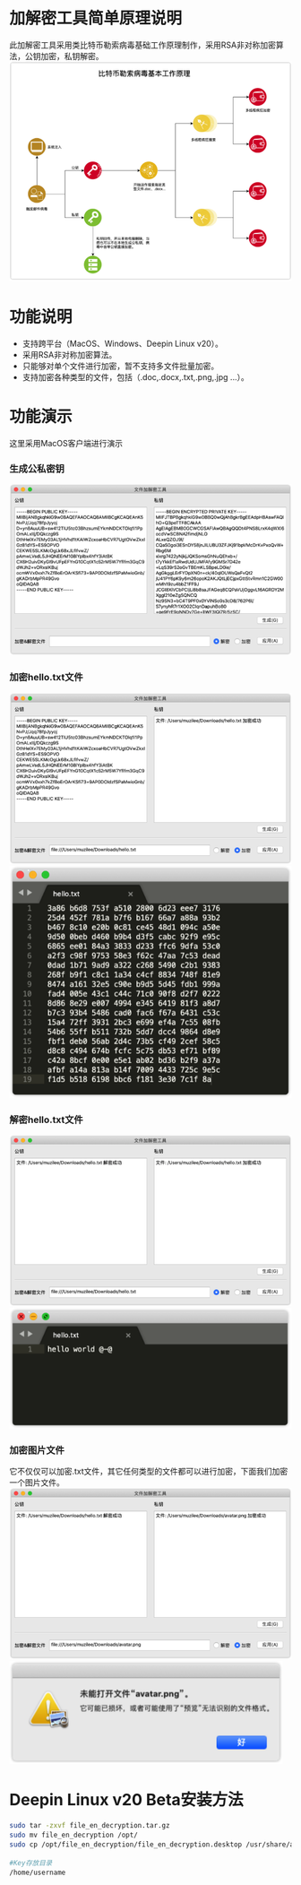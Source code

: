 # 加解密工具简单原理说明
此加解密工具采用类比特币勒索病毒基础工作原理制作，采用RSA非对称加密算法，公钥加密，私钥解密。
![](_v_images/20200415185159195_404992704.png)

# 功能说明
* 支持跨平台（MacOS、Windows、Deepin Linux v20）。
* 采用RSA非对称加密算法。
* 只能够对单个文件进行加密，暂不支持多文件批量加密。
* 支持加密各种类型的文件，包括（.doc,.docx,.txt,.png,.jpg ...）。

# 功能演示
这里采用MacOS客户端进行演示
### 生成公私密钥
![](_v_images/20200415193840316_707267254.png)
### 加密hello.txt文件
![](_v_images/20200415194435560_718751833.png)
![](_v_images/20200415194531120_466542856.png)
### 解密hello.txt文件
![](_v_images/20200415194559061_722985595.png)
![](_v_images/20200415194640621_55128033.png)
### 加密图片文件
它不仅仅可以加密.txt文件，其它任何类型的文件都可以进行加密，下面我们加密一个图片文件。
![](_v_images/20200415195003523_971398774.png)
![](_v_images/20200415195010174_1128510124.png)

# Deepin Linux v20 Beta安装方法
```bash
sudo tar -zxvf file_en_decryption.tar.gz
sudo mv file_en_decryption /opt/
sudo cp /opt/file_en_decryption/file_en_decryption.desktop /usr/share/applications/

#Key存放目录
/home/username
```